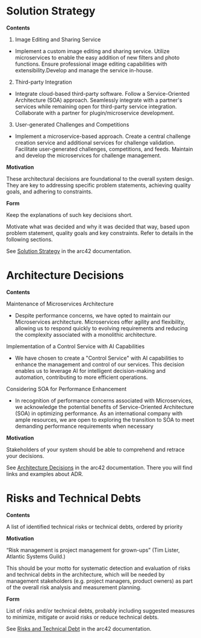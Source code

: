 # Solution Strategy

<div class="formalpara-title">

**Contents**

</div>

1. Image Editing and Sharing Service

-    Implement a custom image editing and sharing service.
    Utilize microservices to enable the easy addition of new filters and photo functions.
    Ensure professional image editing capabilities with extensibility.Develop and manage the service in-house.

2. Third-party Integration

-    Integrate cloud-based third-party software.
    Follow a Service-Oriented Architecture (SOA) approach.
    Seamlessly integrate with a partner's services while remaining open for third-party service integration.    
    Collaborate with a partner for plugin/microservice development.

3. User-generated Challenges and Competitions

-    Implement a microservice-based approach.
    Create a central challenge creation service and additional services for challenge validation.
    Facilitate user-generated challenges, competitions, and feeds.
    Maintain and develop the microservices for challenge management.

<div class="formalpara-title">

**Motivation**

</div>

These architectural decisions are foundational to the overall system design.
They are key to addressing specific problem statements, achieving quality goals, and adhering to constraints.

<div class="formalpara-title">

**Form**

</div>

Keep the explanations of such key decisions short.

Motivate what was decided and why it was decided that way, based upon
problem statement, quality goals and key constraints. Refer to details
in the following sections.

See [Solution Strategy](https://docs.arc42.org/section-4/) in the arc42
documentation.




# Architecture Decisions

<div class="formalpara-title">

**Contents**

Maintenance of Microservices Architecture

- Despite performance concerns, we have opted to maintain our Microservices architecture. Microservices offer agility and flexibility, allowing us to respond quickly to evolving requirements and reducing the complexity associated with a monolithic architecture.

Implementation of a Control Service with AI Capabilities

-    We have chosen to create a "Control Service" with AI capabilities to enhance the management and control of our services. This decision enables us to leverage AI for intelligent decision-making and automation, contributing to more efficient operations.

Considering SOA for Performance Enhancement

-    In recognition of performance concerns associated with Microservices, we acknowledge the potential benefits of Service-Oriented Architecture (SOA) in optimizing performance. As an international company with ample resources, we are open to exploring the transition to SOA to meet demanding performance requirements when necessary


</div>



<div class="formalpara-title">

**Motivation**

</div>

Stakeholders of your system should be able to comprehend and retrace
your decisions.

<div class="formalpara-title">

See [Architecture Decisions](https://docs.arc42.org/section-9/) in the
arc42 documentation. There you will find links and examples about ADR.

<div style="page-break-after: always;"></div>




# Risks and Technical Debts

<div class="formalpara-title">

**Contents**

</div>

A list of identified technical risks or technical debts, ordered by
priority

<div class="formalpara-title">

**Motivation**

</div>

“Risk management is project management for grown-ups” (Tim Lister,
Atlantic Systems Guild.)

This should be your motto for systematic detection and evaluation of
risks and technical debts in the architecture, which will be needed by
management stakeholders (e.g. project managers, product owners) as part
of the overall risk analysis and measurement planning.

<div class="formalpara-title">

**Form**

</div>

List of risks and/or technical debts, probably including suggested
measures to minimize, mitigate or avoid risks or reduce technical debts.

See [Risks and Technical Debt](https://docs.arc42.org/section-11/) in
the arc42 documentation.

